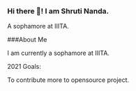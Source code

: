 ### Hi there 👋! I am Shruti Nanda.
A sophamore at IIITA.

###About Me


I am currently a  sophamore at IIITA.


2021 Goals:

To contribute more to opensource project.
